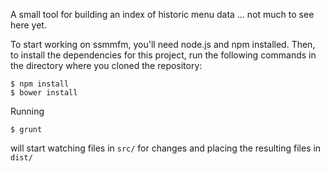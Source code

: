 A small tool for building an index of historic menu data … not much to see here yet.

To start working on ssmmfm, you'll need node.js and npm installed. Then, to install the dependencies for this project, run the following commands in the directory where you cloned the repository:


```
$ npm install
$ bower install
```

Running
```
$ grunt
```

will start watching files in `src/` for changes and placing the resulting files in `dist/`
